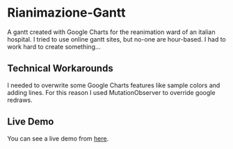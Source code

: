 # Rianimazione-Gantt

A gantt created with Google Charts for the reanimation ward of an italian hospital.
I tried to use online gantt sites, but no-one are hour-based. I had to work hard to create something...

## Technical Workarounds

I needed to overwrite some Google Charts features like sample colors and adding lines.
For this reason I used MutationObserver to override google redraws.

## Live Demo
You can see a live demo from [here](https://htmlpreview.github.io/?https://github.com/Jerkiller/Rianimazione-Gantt/blob/master/index.html).
